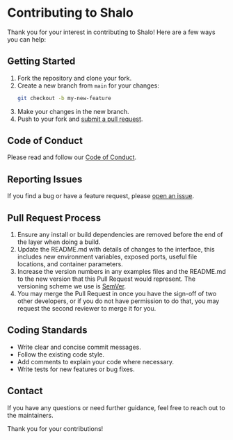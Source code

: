 # Contributing to Shalo

Thank you for your interest in contributing to Shalo! Here are a few ways you can help:

## Getting Started

1. Fork the repository and clone your fork.
2. Create a new branch from `main` for your changes:
    ```sh
    git checkout -b my-new-feature
    ```
3. Make your changes in the new branch.
4. Push to your fork and [submit a pull request](https://github.com/MeiyappanKannappa/shalo/pulls).

## Code of Conduct

Please read and follow our [Code of Conduct](CODE_OF_CONDUCT.md).

## Reporting Issues

If you find a bug or have a feature request, please [open an issue](https://github.com/MeiyappanKannappa/shalo/issues).

## Pull Request Process

1. Ensure any install or build dependencies are removed before the end of the layer when doing a build.
2. Update the README.md with details of changes to the interface, this includes new environment variables, exposed ports, useful file locations, and container parameters.
3. Increase the version numbers in any examples files and the README.md to the new version that this Pull Request would represent. The versioning scheme we use is [SemVer](http://semver.org/).
4. You may merge the Pull Request in once you have the sign-off of two other developers, or if you do not have permission to do that, you may request the second reviewer to merge it for you.

## Coding Standards

- Write clear and concise commit messages.
- Follow the existing code style.
- Add comments to explain your code where necessary.
- Write tests for new features or bug fixes.

## Contact

If you have any questions or need further guidance, feel free to reach out to the maintainers.

Thank you for your contributions!
